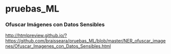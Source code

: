 # pruebas_ML
### Ofuscar Imágenes con Datos Sensibles
http://htmlpreview.github.io/?https://github.com/braisseara/pruebas_ML/blob/master/NER_ofuscar_imagenes/Ofuscar_Imagenes_con_Datos_Sensibles.html
